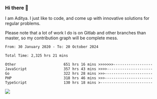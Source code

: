 ### Hi there 👋

I am Aditya. I just like to code, and come up with innovative solutions for regular problems.

Please note that a lot of work I do is on Gitlab and other branches than master, so my contribution graph will be complete mess.

<!--START_SECTION:waka-->

```txt
From: 30 January 2020 - To: 20 October 2024

Total Time: 2,325 hrs 21 mins

Other                      651 hrs 16 mins >>>>>>>------------------   28.01 %
JavaScript                 357 hrs 43 mins >>>>---------------------   15.38 %
Go                         322 hrs 28 mins >>>----------------------   13.87 %
PHP                        318 hrs 46 mins >>>----------------------   13.71 %
TypeScript                 130 hrs 18 mins >------------------------   05.60 %
```

<!--END_SECTION:waka-->

![](https://komarev.com/ghpvc/?username=BrainBuzzer)
